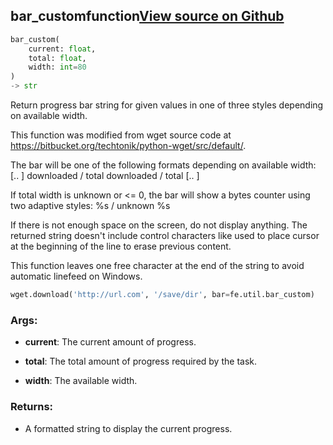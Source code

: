 ## bar_custom<span class="tag">function</span><a class="sourcelink" href=https://github.com/fastestimator/fastestimator/blob/r1.0/fastestimator/util/wget_util.py/#L21-L107>View source on Github</a>
```python
bar_custom(
	current: float,
	total: float,
	width: int=80
)
-> str
```
Return progress bar string for given values in one of three styles depending on available width.

This function was modified from wget source code at https://bitbucket.org/techtonik/python-wget/src/default/.

The bar will be one of the following formats depending on available width:
    [..  ] downloaded / total
    downloaded / total
    [.. ]

If total width is unknown or &lt;= 0, the bar will show a bytes counter using two adaptive styles:
    %s / unknown
    %s

If there is not enough space on the screen, do not display anything. The returned string doesn't include control
characters like  used to place cursor at the beginning of the line to erase previous content.

This function leaves one free character at the end of the string to avoid automatic linefeed on Windows.

```python
wget.download('http://url.com', '/save/dir', bar=fe.util.bar_custom)
```


<h3>Args:</h3>


* **current**: The current amount of progress.

* **total**: The total amount of progress required by the task.

* **width**: The available width. 

<h3>Returns:</h3>

<ul class="return-block"><li>    A formatted string to display the current progress.</li></ul>


